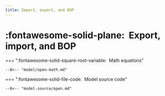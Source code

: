 ```yaml
---
title: Import, export, and BOP
---
```


# :fontawesome-solid-plane:  Export, import, and BOP


=== ":fontawesome-solid-square-root-variable:  Math equations"


    --8<-- "model/open-math.md"


=== ":fontawesome-solid-file-code:  Model source code"


    --8<-- "model-source/open.md"

